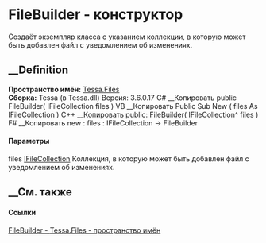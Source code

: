 # FileBuilder - конструктор
Создаёт экземпляр класса с указанием коллекции, в которую может быть добавлен
файл с уведомлением об изменениях.
## __Definition
 **Пространство имён:** [Tessa.Files](N_Tessa_Files.htm)  
 **Сборка:** Tessa (в Tessa.dll) Версия: 3.6.0.17
C# __Копировать
     public FileBuilder(
    	IFileCollection files
    )
VB __Копировать
     Public Sub New ( 
    	files As IFileCollection
    )
C++ __Копировать
     public:
    FileBuilder(
    	IFileCollection^ files
    )
F# __Копировать
     new : 
            files : IFileCollection -> FileBuilder
#### Параметры
files [IFileCollection](T_Tessa_Files_IFileCollection.htm)
    Коллекция, в которую может быть добавлен файл с уведомлением об изменениях.
##  __См. также
#### Ссылки
[FileBuilder - ](T_Tessa_Files_FileBuilder.htm)
[Tessa.Files - пространство имён](N_Tessa_Files.htm)
